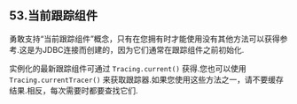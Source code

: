 ## 53.当前跟踪组件

勇敢支持“当前跟踪组件”概念，只有在您拥有时才能使用没有其他方法可以获得参考.这是为JDBC连接而创建的，因为它们通常在跟踪组件之前初始化.

实例化的最新跟踪组件可通过 `Tracing.current()` 获得.您也可以使用 `Tracing.currentTracer()` 来获取跟踪器.如果您使用这些方法之一，请不要缓存结果.相反，每次需要时都要查找它们.
